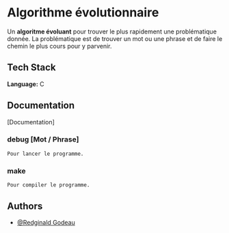 # Algorithme évolutionnaire

Un **algoritme évoluant** pour trouver le plus rapidement une problématique donnée.
La problématique est de trouver un mot ou une phrase et de faire le chemin le plus cours pour y parvenir.


## Tech Stack

**Language:** C


## Documentation

[Documentation]

### debug [Mot / Phrase]

    Pour lancer le programme.
### make 

    Pour compiler le programme.

## Authors

- [@Redginald Godeau](https://github.com/RedginaldGodeau)

